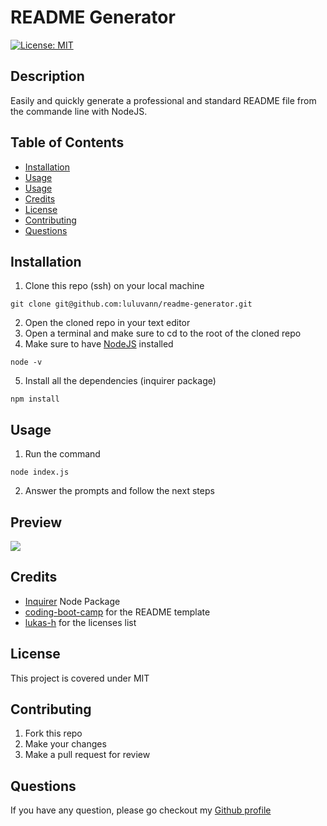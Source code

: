 # README Generator
[![License: MIT](https://img.shields.io/badge/License-MIT-yellow.svg)](https://opensource.org/licenses/MIT)

## Description 
Easily and quickly generate a professional and standard README file from the commande line with NodeJS.

## Table of Contents

* [Installation](#installation)
* [Usage](#usage)
* [Usage](#preview)
* [Credits](#credits)
* [License](#license)
* [Contributing](#contributing)
* [Questions](#questions)

## Installation
1. Clone this repo (ssh) on your local machine
```shell
git clone git@github.com:luluvann/readme-generator.git
```
2. Open the cloned repo in your text editor
3. Open a terminal and make sure to cd to the root of the cloned repo
4. Make sure to have [NodeJS](https://nodejs.org/en/) installed
```shell
node -v
``` 
5. Install all the dependencies (inquirer package)
```shell
npm install
``` 

## Usage 
1. Run the command 
```shell
node index.js
```
2. Answer the prompts and follow the next steps

## Preview
![](./preview-readme.gif)

## Credits
- [Inquirer](https://www.npmjs.com/package/inquirer) Node Package
- [coding-boot-camp](https://github.com/coding-boot-camp/potential-enigma/blob/master/readme-guide.md) for the README template 
- [lukas-h](https://gist.github.com/lukas-h/2a5d00690736b4c3a7ba) for the licenses list

## License
This project is covered under MIT

## Contributing
1. Fork this repo
2. Make your changes
3. Make a pull request for review

## Questions
If you have any question, please go checkout my [Github profile](https://github.com/luluvann)
